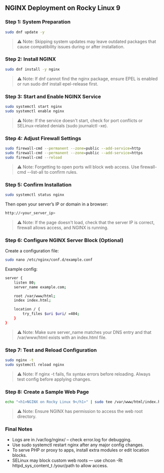 ## NGINX Deployment on Rocky Linux 9

### Step 1: System Preparation

```bash
sudo dnf update -y
```
> ⚠️ Note: Skipping system updates may leave outdated packages that cause compatibility issues during or after installation.

### Step 2: Install NGINX

```bash
sudo dnf install -y nginx
```
> ⚠️ Note: If dnf cannot find the nginx package, ensure EPEL is enabled or run sudo dnf install epel-release first.

### Step 3: Start and Enable NGINX Service

```bash
sudo systemctl start nginx
sudo systemctl enable nginx
```
> ⚠️ Note: If the service doesn't start, check for port conflicts or SELinux-related denials (sudo journalctl -xe).

### Step 4: Adjust Firewall Settings

```bash
sudo firewall-cmd --permanent --zone=public --add-service=http
sudo firewall-cmd --permanent --zone=public --add-service=https
sudo firewall-cmd --reload
```
> ⚠️ Note: Forgetting to open ports will block web access. Use firewall-cmd --list-all to confirm rules.

### Step 5: Confirm Installation

```bash
sudo systemctl status nginx
```
Then open your server’s IP or domain in a browser:
```bash
http://<your_server_ip>
```
> ⚠️ Note: If the page doesn't load, check that the server IP is correct, firewall allows access, and NGINX is running.

### Step 6: Configure NGINX Server Block (Optional)

Create a configuration file:
```bash
sudo nano /etc/nginx/conf.d/example.conf
```
Example config:
```bash
server {
    listen 80;
    server_name example.com;

    root /var/www/html;
    index index.html;

    location / {
        try_files $uri $uri/ =404;
    }
}
```
> ⚠️ Note: Make sure server_name matches your DNS entry and that /var/www/html exists with an index.html file.

### Step 7: Test and Reload Configuration

```bash
sudo nginx -t
sudo systemctl reload nginx
```
> ⚠️ Note: If nginx -t fails, fix syntax errors before reloading. Always test config before applying changes.

### Step 8: Create a Sample Web Page

```bash
echo "<h1>NGINX on Rocky Linux 9</h1>" | sudo tee /var/www/html/index.html
```
> ⚠️ Note: Ensure NGINX has permission to access the web root directory.

### Final Notes

- Logs are in /var/log/nginx/ – check error.log for debugging.
- Use sudo systemctl restart nginx after any major config changes.
- To serve PHP or proxy to apps, install extra modules or edit location blocks.
- SELinux may block custom web roots — use chcon -Rt httpd_sys_content_t /your/path to allow access.
